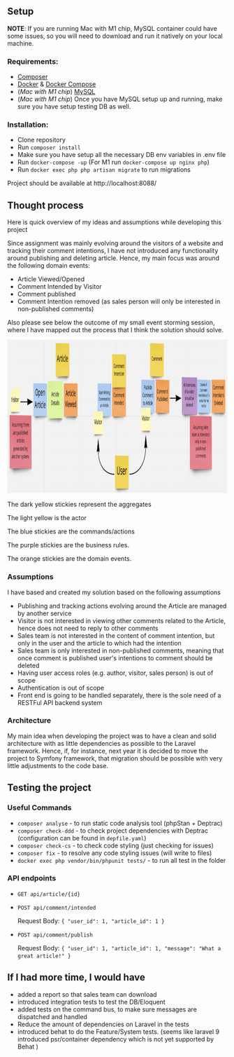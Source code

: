 
## Setup

**NOTE**: If you are running Mac with M1 chip, MySQL container could have some issues, so you will need to download and run it natively on your local machine.

### Requirements:

- [Composer](https://getcomposer.org/doc/00-intro.md)
- [Docker](https://docs.docker.com/get-docker/) & [Docker Compose](https://docs.docker.com/compose/install/)
- (*Mac with M1 chip*) [MySQL](https://dev.mysql.com/downloads/mysql/)
- (*Mac with M1 chip*) Once you have MySQL setup up and running, make sure you have setup testing DB as well.

### Installation:

- Clone repository
- Run `composer install`
- Make sure you have setup all the necessary DB env variables in .env file
- Run `docker-compose -up` (For M1 run `docker-compose up nginx php`)
- Run `docker exec php php artisan migrate` to run migrations

Project should be available at http://localhost:8088/

## Thought process

Here is quick overview of my ideas and assumptions while developing this project

Since assignment was mainly evolving around the visitors of a website and tracking their comment intentions, I have not introduced any functionality around publishing and deleting article.
Hence, my main focus was around the following domain events:
- Article Viewed/Opened
- Comment Intended by Visitor
- Comment published
- Comment Intention removed (as sales person will only be interested in non-published comments)

Also please see below the outcome of my small event storming session, where I have mapped out the process that I think the solution should solve. 

<img src="docs/event-storming.png" width="900" height="350"/>

The dark yellow stickies represent the aggregates

The light yellow is the actor

The blue stickies are the commands/actions

The purple stickies are the business rules.

The orange stickies are the domain events.


### Assumptions

I have based and created my solution based on the following assumptions

- Publishing and tracking actions evolving around the Article are managed by another service
- Visitor is not interested in viewing other comments related to the Article, hence does not need to reply to other comments
- Sales team is not interested in the content of comment intention, but only in the user and the article to which had the intention
- Sales team is only interested in non-published comments, meaning that once comment is published user's intentions to comment should be deleted
- Having user access roles (e.g. author, visitor, sales person) is out of scope
- Authentication is out of scope
- Front end is going to be handled separately, there is the sole need of a RESTFul API backend system

### Architecture

My main idea when developing the project was to have a clean and solid architecture with as little dependencies as possible to the Laravel framework.
Hence, if, for instance, next year it is decided to move the project to Symfony framework, that migration should be possible with very little adjustments to the code base.

## Testing the project

### Useful Commands

- `composer analyse` - to run static code analysis tool (phpStan + Deptrac)
- `composer check-ddd` - to check project dependencies with Deptrac (configuration can be found in `depfile.yaml`)
- `composer check-cs` - to check code styling (just checking for issues)
- `composer fix` - to resolve any code styling issues (will write to files)
- `docker exec php vendor/bin/phpunit tests/` - to run all test in the folder

### API endpoints

- `GET api/article/{id}`


- `POST api/comment/intended`

    Request Body: `{
  "user_id": 1,
  "article_id": 1
  }`


- `POST api/comment/publish`

    Request Body: `{
"user_id": 1,
"article_id": 1,
"message": "What a great article!"
}`


## If I had more time, I would have

- added a report so that sales team can download
- introduced integration tests to test the DB/Eloquent
- added tests on the command bus, to make sure messages are dispatched and handled
- Reduce the amount of dependencies on Laravel in the tests
- introduced behat to do the Feature/System tests. (seems like laravel 9 introduced psr/container dependency which is not yet supported by Behat )
